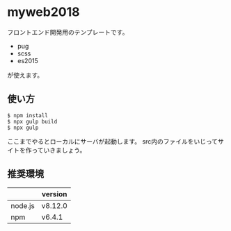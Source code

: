 # myweb2018

フロントエンド開発用のテンプレートです。

* pug
* scss
* es2015

が使えます。

## 使い方

```
$ npm install
$ npx gulp build
$ npx gulp
```

ここまでやるとローカルにサーバが起動します。
src内のファイルをいじってサイトを作っていきましょう。

## 推奨環境

|    | version  |
| ---- | ---- |
|  node.js  | v8.12.0  |
|  npm  | v6.4.1  |
